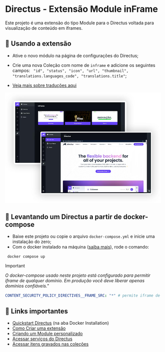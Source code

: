 # Directus - Extensão Module inFrame

Este projeto é uma extensão do tipo Module para o Directus voltada para visualização de conteúdo em iframes.

## 💎 Usando a extensão

- Ative o novo módulo na página de configurações do Directus;
- Crie uma nova Coleção com nome de `inframe` e adicione os seguintes campos: ` "id", "status", "icon", "url", "thumbnail", "translations.languages_code", "translations.title"`;


- [Veja mais sobre traduções aqui](https://docs.directus.io/guides/headless-cms/content-translations.html)


![Tela de visualização da extensão](docs/tela.jpg)


##  🚀  Levantando um Directus a partir de docker-compose

- Baixe este projeto ou copie o arquivo `docker-compose.yml` e inicie uma instalação do zero;
- Com o docker instalado na máquina ([saiba mais](https://docs.docker.com/get-docker/)), rode o comando:
```
 docker compose up
```

> [!IMPORTANT] 
> _O docker-compose usado neste projeto está configurado para permitir iframe de qualquer domínio. Em produção você deve liberar apenas domínios confiáveis."_
> 
 ```yaml
CONTENT_SECURITY_POLICY_DIRECTIVES__FRAME_SRC: "*" # permite iframe de qualquer domínio
```


## 📌 Links importantes

- [Quickstart Directus](https://docs.directus.io/getting-started/quickstart.html) (na aba Docker Installation)
- [Como Criar uma extensão](https://docs.directus.io/extensions/creating-extensions.html) 
- [Criando um Module personalizado](https://docs.directus.io/guides/extensions/modules-build-landing-page.html)
- [Acessar serviços do Directus](https://docs.directus.io/extensions/services/introduction.html)
- [Acessar itens gravados nas coleções](https://docs.directus.io/extensions/services/accessing-items.html) 
